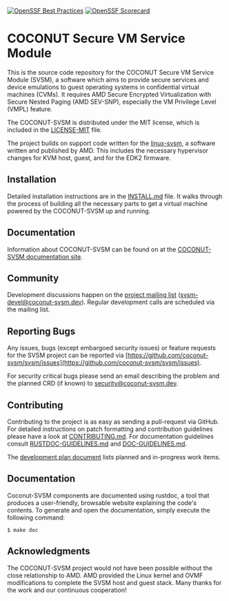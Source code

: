 [![OpenSSF Best Practices](https://www.bestpractices.dev/projects/8914/badge)](https://www.bestpractices.dev/projects/8914)
[![OpenSSF Scorecard](https://api.scorecard.dev/projects/github.com/haitaohuang/svsm/badge)](https://scorecard.dev/viewer/?uri=github.com/haitaohuang/svsm)

COCONUT Secure VM Service Module
================================

This is the source code repository for the COCONUT Secure VM Service
Module (SVSM), a software which aims to provide secure services and
device emulations to guest operating systems in confidential virtual
machines (CVMs). It requires AMD Secure Encrypted Virtualization with
Secure Nested Paging (AMD SEV-SNP), especially the VM Privilege Level
(VMPL) feature.

The COCONUT-SVSM is distributed under the MIT license, which is included in the
[LICENSE-MIT](LICENSE-MIT) file.

The project builds on support code written for the [linux-svsm](https://github.com/AMDESE/linux-svsm),
a software written and published by AMD. This includes the necessary
hypervisor changes for KVM host, guest, and for the EDK2 firmware.

Installation
------------

Detailed installation instructions are in the [INSTALL.md](Documentation/docs/installation/INSTALL.md)
file. It walks through the process of building all the necessary parts
to get a virtual machine powered by the COCONUT-SVSM up and running.

Documentation
-------------

Information about COCONUT-SVSM can be found on at the
[COCONUT-SVSM documentation site](https://coconut-svsm.github.io/svsm).

Community
---------

Development discussions happen on the
[project mailing list](https://mail.8bytes.org/cgi-bin/mailman/listinfo/svsm-devel)
(svsm-devel@coconut-svsm.dev). Regular development calls are scheduled via the
mailing list.

Reporting Bugs
--------------

Any issues, bugs (except embargoed security issues) or feature requests
for the SVSM project can be reported via [https://github.com/coconut-svsm/svsm/issues](https://github.com/coconut-svsm/svsm/issues).

For security critical bugs please send an email describing the problem
and the planned CRD (if known) to
[security@coconut-svsm.dev](mailto:security@coconut-svsm.dev).

Contributing
------------

Contributing to the project is as easy as sending a pull-request via
GitHub. For detailed instructions on patch formatting and contribution
guidelines please have a look at [CONTRIBUTING.md](Documentation/docs/developer/CONTRIBUTING.md).
For documentation guidelines consult [RUSTDOC-GUIDELINES.md](Documentation/docs/developer/RUSTDOC-GUIDELINES.md)
and [DOC-GUIDELINES.md](Documentation/docs/developer/DOC-GUIDELINES.md).

The [development plan document](Documentation/docs/developer/DEVELOPMENT-PLAN.md)
lists planned and in-progress work items.

Documentation
-------------

Coconut-SVSM components are documented using rustdoc, a tool that produces
a user-friendly, browsable website explaining the code's contents. To
generate and open the documentation, simply execute the following command:

```
$ make doc
```

Acknowledgments
---------------

The COCONUT-SVSM project would not have been possible without the close
relationship to AMD. AMD provided the Linux kernel and OVMF
modifications to complete the SVSM host and guest stack. Many thanks for the
work and our continuous cooperation!
